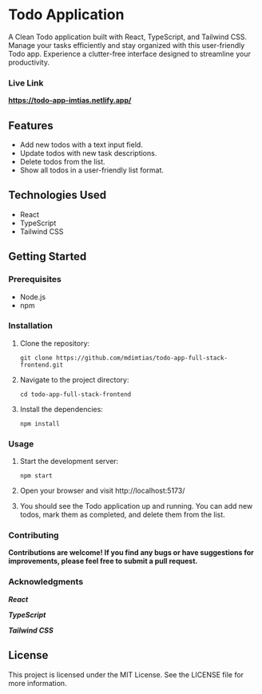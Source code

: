 # Todo Application

A Clean Todo application built with React, TypeScript, and Tailwind CSS. Manage your tasks efficiently and stay organized with this user-friendly Todo app. Experience a clutter-free interface designed to streamline your productivity.

### Live Link 

**https://todo-app-imtias.netlify.app/**

## Features

- Add new todos with a text input field.
- Update todos with new task descriptions.
- Delete todos from the list.
- Show all todos in a user-friendly list format.

## Technologies Used

- React
- TypeScript
- Tailwind CSS

## Getting Started

### Prerequisites

- Node.js 
- npm 

### Installation

1. Clone the repository:

   ```shell
   git clone https://github.com/mdimtias/todo-app-full-stack-frontend.git

2. Navigate to the project directory:

   ```shell
   cd todo-app-full-stack-frontend

3. Install the dependencies:

   ```shell
   npm install

### Usage

1. Start the development server:

   ```shell
   npm start

2. Open your browser and visit http://localhost:5173/

3. You should see the Todo application up and running. You can add new todos, mark them as completed, and delete them from the list.

### Contributing
**Contributions are welcome! If you find any bugs or have suggestions for improvements, please feel free to submit a pull request.**

### Acknowledgments
***React***

***TypeScript***

***Tailwind CSS***

## License
This project is licensed under the MIT License. See the LICENSE file for more information.